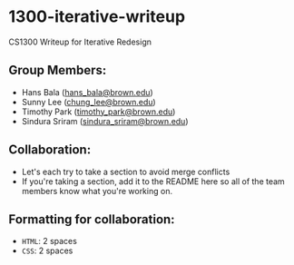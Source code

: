 # 1300-iterative-writeup
CS1300 Writeup for Iterative Redesign

## Group Members:
* Hans Bala (hans_bala@brown.edu)
* Sunny Lee (chung_lee@brown.edu)
* Timothy Park (timothy_park@brown.edu)
* Sindura Sriram (sindura_sriram@brown.edu)

## Collaboration:
* Let's each try to take a section to avoid merge conflicts
* If you're taking a section, add it to the README here so all of the team members know what you're working on.

## Formatting for collaboration:
* `HTML`: 2 spaces
* `CSS`: 2 spaces

